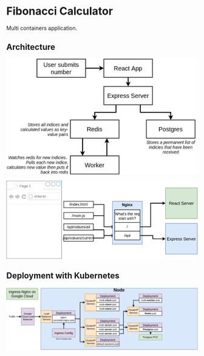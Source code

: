 # Fibonacci Calculator
Multi containers application.
## Architecture
![Diagram](./architecture.png)

![nginx](./nginx.png)

## Deployment with Kubernetes
![](./ingress-nginx.png)



